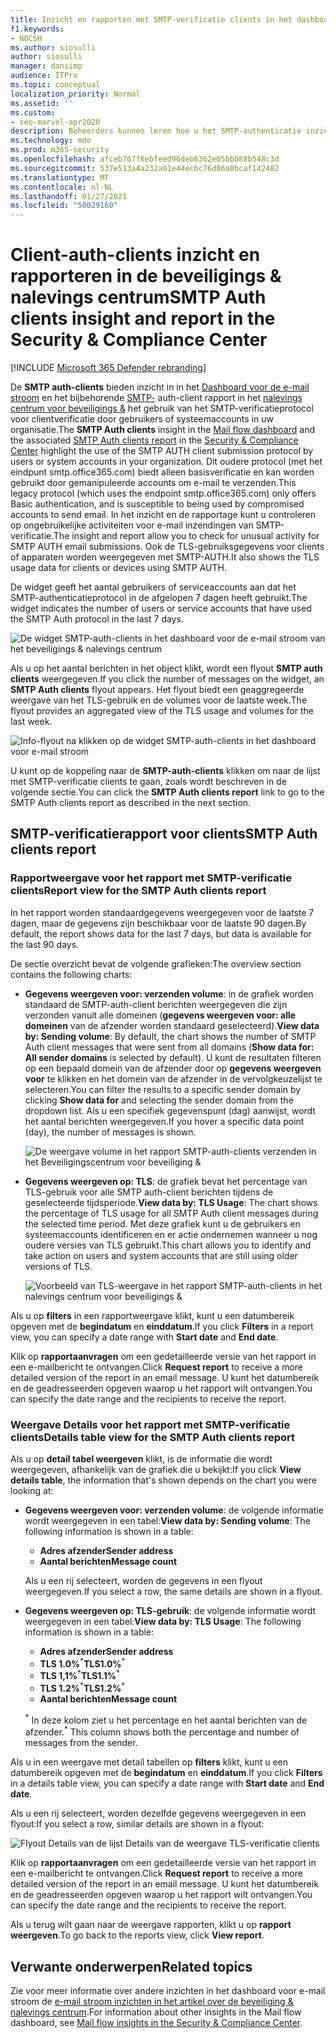 ```yaml
---
title: Inzicht en rapporten met SMTP-verificatie clients in het dashboard voor e-mail stroom
f1.keywords:
- NOCSH
ms.author: siosulli
author: siosulli
manager: dansimp
audience: ITPro
ms.topic: conceptual
localization_priority: Normal
ms.assetid: ''
ms.custom:
- seo-marvel-apr2020
description: Beheerders kunnen leren hoe u het SMTP-authenticatie inzicht en rapporten kunt gebruiken in het dashboard voor de beveiliging van de e-mail in het beveiligings & nalevings centrum om e-mail afzenders in hun organisatie met geverifieerde SMTP-verificatie (SMTP-verificatie) te controleren en e-mailberichten te verzenden.
ms.technology: mdo
ms.prod: m365-security
ms.openlocfilehash: afceb767f6ebfeed96deb6362e05bb088b548c3d
ms.sourcegitcommit: 537e513a4a232a01e44ecbc76d86a8bcaf142482
ms.translationtype: MT
ms.contentlocale: nl-NL
ms.lasthandoff: 01/27/2021
ms.locfileid: "50029160"
---
```

# <a name="smtp-auth-clients-insight-and-report-in-the-security--compliance-center"></a><span data-ttu-id="545ec-103">Client-auth-clients inzicht en rapporteren in de beveiligings & nalevings centrum</span><span class="sxs-lookup"><span data-stu-id="545ec-103">SMTP Auth clients insight and report in the Security & Compliance Center</span></span>

[!INCLUDE [Microsoft 365 Defender rebranding](../includes/microsoft-defender-for-office.md)]


<span data-ttu-id="545ec-104">De **SMTP auth-clients** bieden inzicht in in het [Dashboard voor de e-mail stroom](mail-flow-insights-v2.md) en het bijbehorende [SMTP-](#smtp-auth-clients-report) auth-client rapport in het [nalevings centrum voor beveiligings &](https://protection.office.com) het gebruik van het SMTP-verificatieprotocol voor clientverificatie door gebruikers of systeemaccounts in uw organisatie.</span><span class="sxs-lookup"><span data-stu-id="545ec-104">The **SMTP Auth clients** insight in the [Mail flow dashboard](mail-flow-insights-v2.md) and the associated [SMTP Auth clients report](#smtp-auth-clients-report) in the [Security & Compliance Center](https://protection.office.com) highlight the use of the SMTP AUTH client submission protocol by users or system accounts in your organization.</span></span> <span data-ttu-id="545ec-105">Dit oudere protocol (met het eindpunt smtp.office365.com) biedt alleen basisverificatie en kan worden gebruikt door gemanipuleerde accounts om e-mail te verzenden.</span><span class="sxs-lookup"><span data-stu-id="545ec-105">This legacy protocol (which uses the endpoint smtp.office365.com) only offers Basic authentication, and is susceptible to being used by compromised accounts to send email.</span></span> <span data-ttu-id="545ec-106">In het inzicht en de rapportage kunt u controleren op ongebruikelijke activiteiten voor e-mail inzendingen van SMTP-verificatie.</span><span class="sxs-lookup"><span data-stu-id="545ec-106">The insight and report allow you to check for unusual activity for SMTP AUTH email submissions.</span></span> <span data-ttu-id="545ec-107">Ook de TLS-gebruiksgegevens voor clients of apparaten worden weergegeven met SMTP-AUTH.</span><span class="sxs-lookup"><span data-stu-id="545ec-107">It also shows the TLS usage data for clients or devices using SMTP AUTH.</span></span>

<span data-ttu-id="545ec-108">De widget geeft het aantal gebruikers of serviceaccounts aan dat het SMTP-authenticatieprotocol in de afgelopen 7 dagen heeft gebruikt.</span><span class="sxs-lookup"><span data-stu-id="545ec-108">The widget indicates the number of users or service accounts that have used the SMTP Auth protocol in the last 7 days.</span></span>

![De widget SMTP-auth-clients in het dashboard voor de e-mail stroom van het beveiligings & nalevings centrum](../../media/mfi-smtp-auth-clients-report-widget.png)

<span data-ttu-id="545ec-110">Als u op het aantal berichten in het object klikt, wordt een flyout **SMTP auth clients** weergegeven.</span><span class="sxs-lookup"><span data-stu-id="545ec-110">If you click the number of messages on the widget, an **SMTP Auth clients** flyout appears.</span></span> <span data-ttu-id="545ec-111">Het flyout biedt een geaggregeerde weergave van het TLS-gebruik en de volumes voor de laatste week.</span><span class="sxs-lookup"><span data-stu-id="545ec-111">The flyout provides an aggregated view of the TLS usage and volumes for the last week.</span></span>

![Info-flyout na klikken op de widget SMTP-auth-clients in het dashboard voor e-mail stroom](../../media/mfi-smtp-auth-clients-report-details.png)

<span data-ttu-id="545ec-113">U kunt op de koppeling naar de **SMTP-auth-clients** klikken om naar de lijst met SMTP-verificatie clients te gaan, zoals wordt beschreven in de volgende sectie.</span><span class="sxs-lookup"><span data-stu-id="545ec-113">You can click the **SMTP Auth clients report** link to go to the SMTP Auth clients report as described in the next section.</span></span>

## <a name="smtp-auth-clients-report"></a><span data-ttu-id="545ec-114">SMTP-verificatierapport voor clients</span><span class="sxs-lookup"><span data-stu-id="545ec-114">SMTP Auth clients report</span></span>

### <a name="report-view-for-the-smtp-auth-clients-report"></a><span data-ttu-id="545ec-115">Rapportweergave voor het rapport met SMTP-verificatie clients</span><span class="sxs-lookup"><span data-stu-id="545ec-115">Report view for the SMTP Auth clients report</span></span>

<span data-ttu-id="545ec-116">In het rapport worden standaardgegevens weergegeven voor de laatste 7 dagen, maar de gegevens zijn beschikbaar voor de laatste 90 dagen.</span><span class="sxs-lookup"><span data-stu-id="545ec-116">By default, the report shows data for the last 7 days, but data is available for the last 90 days.</span></span>

<span data-ttu-id="545ec-117">De sectie overzicht bevat de volgende grafieken:</span><span class="sxs-lookup"><span data-stu-id="545ec-117">The overview section contains the following charts:</span></span>

- <span data-ttu-id="545ec-118">**Gegevens weergeven voor: verzenden volume**: in de grafiek worden standaard de SMTP-auth-client berichten weergegeven die zijn verzonden vanuit alle domeinen (**gegevens weergeven voor: alle domeinen** van de afzender worden standaard geselecteerd).</span><span class="sxs-lookup"><span data-stu-id="545ec-118">**View data by: Sending volume**: By default, the chart shows the number of SMTP Auth client messages that were sent from all domains (**Show data for: All sender domains** is selected by default).</span></span> <span data-ttu-id="545ec-119">U kunt de resultaten filteren op een bepaald domein van de afzender door op **gegevens weergeven voor** te klikken en het domein van de afzender in de vervolgkeuzelijst te selecteren.</span><span class="sxs-lookup"><span data-stu-id="545ec-119">You can filter the results to a specific sender domain by clicking **Show data for** and selecting the sender domain from the dropdown list.</span></span> <span data-ttu-id="545ec-120">Als u een specifiek gegevenspunt (dag) aanwijst, wordt het aantal berichten weergegeven.</span><span class="sxs-lookup"><span data-stu-id="545ec-120">If you hover a specific data point (day), the number of messages is shown.</span></span>

  ![De weergave volume in het rapport SMTP-auth-clients verzenden in het Beveiligingscentrum voor beveiliging &](../../media/mfi-smtp-auth-clients-report-sending-volume-view.png)

- <span data-ttu-id="545ec-122">**Gegevens weergeven op: TLS**: de grafiek bevat het percentage van TLS-gebruik voor alle SMTP auth-client berichten tijdens de geselecteerde tijdsperiode.</span><span class="sxs-lookup"><span data-stu-id="545ec-122">**View data by: TLS Usage**: The chart shows the percentage of TLS usage for all SMTP Auth client messages during the selected time period.</span></span> <span data-ttu-id="545ec-123">Met deze grafiek kunt u de gebruikers en systeemaccounts identificeren en er actie ondernemen wanneer u nog oudere versies van TLS gebruikt.</span><span class="sxs-lookup"><span data-stu-id="545ec-123">This chart allows you to identify and take action on users and system accounts that are still using older versions of TLS.</span></span>

  ![Voorbeeld van TLS-weergave in het rapport SMTP-auth-clients in het nalevings centrum voor beveiligings &](../../media/mfi-smtp-auth-clients-report-tls-usage-view.png)

<span data-ttu-id="545ec-125">Als u op **filters** in een rapportweergave klikt, kunt u een datumbereik opgeven met de **begindatum** en **einddatum**.</span><span class="sxs-lookup"><span data-stu-id="545ec-125">If you click **Filters** in a report view, you can specify a date range with **Start date** and **End date**.</span></span>

<span data-ttu-id="545ec-126">Klik op **rapportaanvragen** om een gedetailleerde versie van het rapport in een e-mailbericht te ontvangen.</span><span class="sxs-lookup"><span data-stu-id="545ec-126">Click **Request report** to receive a more detailed version of the report in an email message.</span></span> <span data-ttu-id="545ec-127">U kunt het datumbereik en de geadresseerden opgeven waarop u het rapport wilt ontvangen.</span><span class="sxs-lookup"><span data-stu-id="545ec-127">You can specify the date range and the recipients to receive the report.</span></span>

### <a name="details-table-view-for-the-smtp-auth-clients-report"></a><span data-ttu-id="545ec-128">Weergave Details voor het rapport met SMTP-verificatie clients</span><span class="sxs-lookup"><span data-stu-id="545ec-128">Details table view for the SMTP Auth clients report</span></span>

<span data-ttu-id="545ec-129">Als u op **detail tabel weergeven** klikt, is de informatie die wordt weergegeven, afhankelijk van de grafiek die u bekijkt:</span><span class="sxs-lookup"><span data-stu-id="545ec-129">If you click **View details table**, the information that's shown depends on the chart you were looking at:</span></span>

- <span data-ttu-id="545ec-130">**Gegevens weergeven voor: verzenden volume**: de volgende informatie wordt weergegeven in een tabel:</span><span class="sxs-lookup"><span data-stu-id="545ec-130">**View data by: Sending volume**: The following information is shown in a table:</span></span>

  - <span data-ttu-id="545ec-131">**Adres afzender**</span><span class="sxs-lookup"><span data-stu-id="545ec-131">**Sender address**</span></span>
  - <span data-ttu-id="545ec-132">**Aantal berichten**</span><span class="sxs-lookup"><span data-stu-id="545ec-132">**Message count**</span></span>

  <span data-ttu-id="545ec-133">Als u een rij selecteert, worden de gegevens in een flyout weergegeven.</span><span class="sxs-lookup"><span data-stu-id="545ec-133">If you select a row, the same details are shown in a flyout.</span></span>

- <span data-ttu-id="545ec-134">**Gegevens weergeven op: TLS-gebruik**: de volgende informatie wordt weergegeven in een tabel:</span><span class="sxs-lookup"><span data-stu-id="545ec-134">**View data by: TLS Usage**: The following information is shown in a table:</span></span>

  - <span data-ttu-id="545ec-135">**Adres afzender**</span><span class="sxs-lookup"><span data-stu-id="545ec-135">**Sender address**</span></span>
  - <span data-ttu-id="545ec-136">**TLS 1.0%**<sup>\*</sup></span><span class="sxs-lookup"><span data-stu-id="545ec-136">**TLS1.0%**<sup>\*</sup></span></span>
  - <span data-ttu-id="545ec-137">**TLS 1,1%**<sup>\*</sup></span><span class="sxs-lookup"><span data-stu-id="545ec-137">**TLS1.1%**<sup>\*</sup></span></span>
  - <span data-ttu-id="545ec-138">**TLS 1.2%**<sup>\*</sup></span><span class="sxs-lookup"><span data-stu-id="545ec-138">**TLS1.2%**<sup>\*</sup></span></span>
  - <span data-ttu-id="545ec-139">**Aantal berichten**</span><span class="sxs-lookup"><span data-stu-id="545ec-139">**Message count**</span></span>

  <span data-ttu-id="545ec-140"><sup>\*</sup> In deze kolom ziet u het percentage en het aantal berichten van de afzender.</span><span class="sxs-lookup"><span data-stu-id="545ec-140"><sup>\*</sup> This column shows both the percentage and number of messages from the sender.</span></span>

<span data-ttu-id="545ec-141">Als u in een weergave met detail tabellen op **filters** klikt, kunt u een datumbereik opgeven met de **begindatum** en **einddatum**.</span><span class="sxs-lookup"><span data-stu-id="545ec-141">If you click **Filters** in a details table view, you can specify a date range with **Start date** and **End date**.</span></span>

<span data-ttu-id="545ec-142">Als u een rij selecteert, worden dezelfde gegevens weergegeven in een flyout:</span><span class="sxs-lookup"><span data-stu-id="545ec-142">If you select a row, similar details are shown in a flyout:</span></span>

![Flyout Details van de lijst Details van de weergave TLS-verificatie clients](../../media/mfi-smtp-auth-clients-report-tls-usage-view-view-details-table-details.png)

<span data-ttu-id="545ec-144">Klik op **rapportaanvragen** om een gedetailleerde versie van het rapport in een e-mailbericht te ontvangen.</span><span class="sxs-lookup"><span data-stu-id="545ec-144">Click **Request report** to receive a more detailed version of the report in an email message.</span></span> <span data-ttu-id="545ec-145">U kunt het datumbereik en de geadresseerden opgeven waarop u het rapport wilt ontvangen.</span><span class="sxs-lookup"><span data-stu-id="545ec-145">You can specify the date range and the recipients to receive the report.</span></span>

<span data-ttu-id="545ec-146">Als u terug wilt gaan naar de weergave rapporten, klikt u op **rapport weergeven**.</span><span class="sxs-lookup"><span data-stu-id="545ec-146">To go back to the reports view, click **View report**.</span></span>

## <a name="related-topics"></a><span data-ttu-id="545ec-147">Verwante onderwerpen</span><span class="sxs-lookup"><span data-stu-id="545ec-147">Related topics</span></span>

<span data-ttu-id="545ec-148">Zie voor meer informatie over andere inzichten in het dashboard voor e-mail stroom de [e-mail stroom inzichten in het artikel over de beveiliging & nalevings centrum](mail-flow-insights-v2.md).</span><span class="sxs-lookup"><span data-stu-id="545ec-148">For information about other insights in the Mail flow dashboard, see [Mail flow insights in the Security & Compliance Center](mail-flow-insights-v2.md).</span></span>
